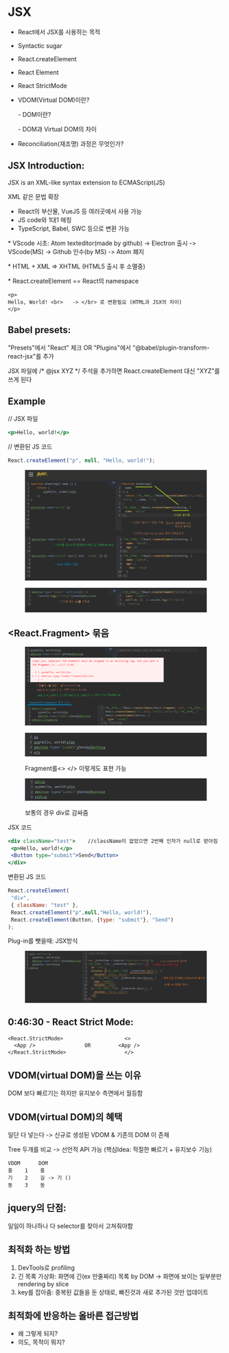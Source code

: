 # JSX

* React에서 JSX를 사용하는 목적
* Syntactic sugar
* React.createElement
* React Element
* React StrictMode
*   VDOM(Virtual DOM)이란?

    \- DOM이란?

    \- DOM과 Virtual DOM의 차이
* Reconciliation(재조명) 과정은 무엇인가?

## JSX Introduction:

JSX is an XML-like syntax extension to ECMAScript(JS)

XML 같은 문법 확장

* React의 부산물, VueJS 등 여러곳에서 사용 가능
* JS code와 1대1 매칭
* TypeScript, Babel, SWC 등으로 변환 가능

\* VScode 시초: Atom texteditor(made by github) -> Electron 출시 -> VScode(MS) -> Github 인수(by MS) -> Atom 폐지

\* HTML + XML => XHTML (HTML5 출시 후 소멸중)

\* React.createElement == React의 namespace

```markup
<p>
Hello, World! <br>   -> </br> 로 변환필요 (HTML과 JSX의 차이)
</p>
```

## Babel presets:

"Presets"에서 "React" 체크 OR "Plugins"에서 "@babel/plugin-transform-react-jsx"를 추가

JSX 파일에 /\* @jsx XYZ \*/ 주석을 추가하면 React.createElement 대신 "XYZ"를 쓰게 된다

## Example

// JSX 파일

```jsx
<p>Hello, world!</p>
```

// 변환된 JS 코드

```javascript
React.createElement("p", null, "Hello, world!");
```

<figure><img src="../.gitbook/assets/image (7).png" alt=""><figcaption></figcaption></figure>

<figure><img src="../.gitbook/assets/image (1) (2).png" alt=""><figcaption></figcaption></figure>

## \<React.Fragment> 묶음

<figure><img src="../.gitbook/assets/image (4).png" alt=""><figcaption></figcaption></figure>

<figure><img src="../.gitbook/assets/image (1) (3).png" alt=""><figcaption><p>Fragment를&#x3C;> &#x3C;/> 이렇게도 표현 가능</p></figcaption></figure>

<figure><img src="../.gitbook/assets/image.png" alt=""><figcaption><p>보통의 경우 div로 감싸줌</p></figcaption></figure>

JSX 코드

```jsx
<div className="test">    //className이 없었으면 2번째 인자가 null로 받아짐
 <p>Hello, world!</p>
 <Button type="submit">Send</Button>
</div>
```

변환된 JS 코드

```javascript
React.createElement(
 "div",
 { className: "test" },
 React.createElement("p",null,"Hello, world!"),
 React.createElement(Button, {type: "submit"}, "Send")
);
```

Plug-in를 뺏을때: JSX방식

<figure><img src="../.gitbook/assets/image (1).png" alt=""><figcaption></figcaption></figure>

## 0:46:30 - React Strict Mode:

```markup
<React.StrictMode>                    <>
  <App />                OR         <App />
</React.StrictMode>                   </>
```

## VDOM(virtual DOM)을 쓰는 이유

DOM 보다 빠르기는 하지만 유지보수 측면에서 월등함

## VDOM(virtual DOM)의 혜택

일단 다 넣는다 -> 신규로 생성된 VDOM & 기존의 DOM 이 존재

Tree 두개를 비교 -> 선언적 API 가능 (핵심Idea: 적절한 빠르기 + 유지보수 기능)

```
VDOM      DOM
홍    1    홍
기    2    길 -> 기 ()
동    3    동
```

## jquery의 단점:

일일이 하나하나 다 selector를 찾아서 고쳐줘야함

## 최적화 하는 방법

1. DevTools로 profiling
2. 긴 목록 가상화: 화면에 긴(ex 만줄짜리) 목록 by DOM -> 화면에 보이는 일부분만 rendering by slice
3. key를 잡아줌: 중복된 값들을 둔 상태로, 빠진것과 새로 추가된 것만 업데이트

## 최적화에 반응하는 올바른 접근방법

* 왜 그렇게 되지?
* 의도, 목적이 뭐지?

